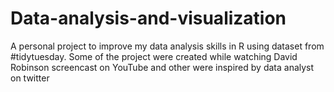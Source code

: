 # Data-analysis-and-visualization
A personal project to improve my data analysis skills in R using dataset from #tidytuesday. Some of the project were created while watching David Robinson screencast on YouTube and other were inspired by data analyst on twitter

